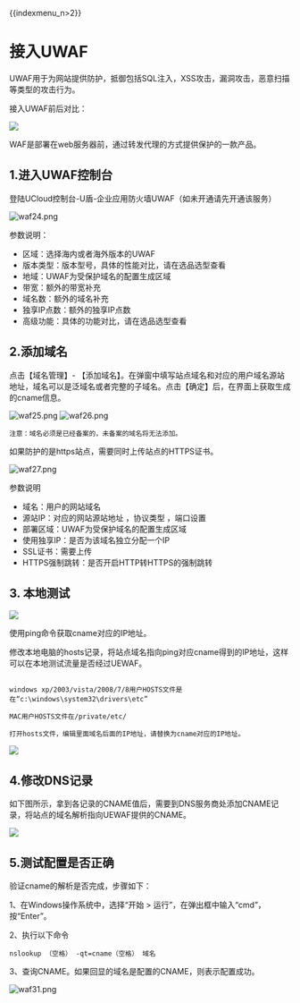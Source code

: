 {{indexmenu_n>2}}

# 接入UWAF

UWAF用于为网站提供防护，抵御包括SQL注入，XSS攻击，漏洞攻击，恶意扫描等类型的攻击行为。

接入UWAF前后对比：

![](/images/common/%E7%BD%91%E7%AB%99%E9%AB%98%E9%98%B2.jpg)

WAF是部署在web服务器前，通过转发代理的方式提供保护的一款产品。

## 1.进入UWAF控制台

登陆UCloud控制台-U盾-企业应用防火墙UWAF（如未开通请先开通该服务）

![waf24.png](/images/common/waf24.png)

参数说明：

  - 区域：选择海内或者海外版本的UWAF
  - 版本类型：版本型号，具体的性能对比，请在选品选型查看
  - 地域：UWAF为受保护域名的配置生成区域
  - 带宽：额外的带宽补充
  - 域名数：额外的域名补充
  - 独享IP点数：额外的独享IP点数
  - 高级功能：具体的功能对比，请在选品选型查看

## 2.添加域名

点击【域名管理】-
【添加域名】。在弹窗中填写站点域名和对应的用户域名源站地址，域名可以是泛域名或者完整的子域名。点击【确定】后，在界面上获取生成的cname信息。

![waf25.png](/images/common/waf25.png)
![waf26.png](/images/common/waf26.png)

`注意：域名必须是已经备案的，未备案的域名将无法添加。`

如果防护的是https站点，需要同时上传站点的HTTPS证书。

![waf27.png](/images/common/waf27.png)

参数说明

  - 域名：用户的网站域名
  - 源站IP：对应的网站源站地址 ，协议类型 ，端口设置
  - 部署区域：UWAF为受保护域名的配置生成区域
  - 使用独享IP：是否为该域名独立分配一个IP
  - SSL证书：需要上传
  - HTTPS强制跳转：是否开启HTTP转HTTPS的强制跳转

## 3. 本地测试

![](/images/common/waf28.png)

使用ping命令获取cname对应的IP地址。

修改本地电脑的hosts记录，将站点域名指向ping对应cname得到的IP地址，这样可以在本地测试流量是否经过UEWAF。

``` 

windows xp/2003/vista/2008/7/8用户HOSTS文件是在“c:\windows\system32\drivers\etc”

MAC用户HOSTS文件在/private/etc/

打开hosts文件，编辑里面域名后面的IP地址，请替换为cname对应的IP地址。
```

![](/images/common/waf29.png)

## 4.修改DNS记录

如下图所示，拿到各记录的CNAME值后，需要到DNS服务商处添加CNAME记录，将站点的域名解析指向UEWAF提供的CNAME。

![](/images/common/waf30.png)

## 5.测试配置是否正确

验证cname的解析是否完成，步骤如下：

1、在Windows操作系统中，选择“开始 \> 运行”，在弹出框中输入“cmd”，按“Enter”。

2、执行以下命令

`nslookup （空格） -qt=cname（空格） 域名`

3、查询CNAME。如果回显的域名是配置的CNAME，则表示配置成功。

![waf31.png](/images/common/waf31.png)
